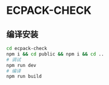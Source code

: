 # ECPACK-CHECK

## 编译安装

```sh
cd ecpack-check
npm i && cd public && npm i && cd ..
# 调试
npm run dev
# 编译
npm run build
```

